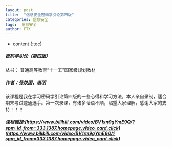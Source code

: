 ```yaml
---
layout: post
title:  "信息安全密码学引论第四版"
categories: 信息安全
tags:  信息安全
author: FTX
---
```


* content
{:toc}

##### 密码学引论（第四版）
丛书： 普通高等教育“十一五”国家级规划教材
##### 作者：张焕国，唐明
该课程是我在学习密码学引论第四版的一些心得和学习方法，本人亲自录制，适合期末考试速通选手。第一次录课，有诸多话语不顺，陷望大家理解，感谢大家的支持！！！
<br>
##### 课程链接:[https://www.bilibili.com/video/BV1xn9gYmE9Q/?spm_id_from=333.1387.homepage.video_card.click](https://www.bilibili.com/video/BV1xn9gYmE9Q/?spm_id_from=333.1387.homepage.video_card.click)




